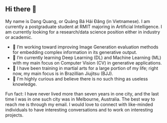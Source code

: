 ## Hi there 👋

My name is Dang Quang, or Quảng Bá Hải Đăng (in Vietnamese). I am currently a postgraduate student at RMIT majoring in Artificial Intelligence. I am currently looking for a research/data science position either in industry or academic.

- 🔭 I’m working toward improving Image Generation evaluation methods for embedding complex information in its generative output.
- 🌱 I’m currently learning Deep Learning (DL) and Machine Learning (ML) with my main focus on Computer Vision (CV) in generative applications.
- 🥋 I have been training in martial arts for a large portion of my life; right now, my main focus is in Brazillian Jiujitsu (BJJ).
- 🔎 I'm highly curious and believe there is no such thing as useless knowledge.

Fun fact: I have never lived more than seven years in one city, and the last time I was in one such city was in Melbourne, Australia.
The best way to reach me is through my email. I would love to connect with like-minded individuals to have interesting conversations and to work on interesting projects.
